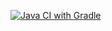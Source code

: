[![Java CI with Gradle](https://github.com/KsuxaPoshekhova/Patterns1/actions/workflows/gradle.yml/badge.svg)](https://github.com/KsuxaPoshekhova/Patterns1/actions/workflows/gradle.yml)
